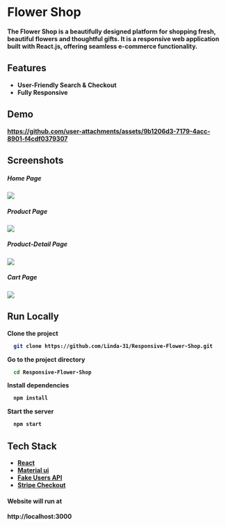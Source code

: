 # Flower Shop

<b> The Flower Shop is a beautifully designed platform for shopping fresh, beautiful flowers and thoughtful gifts. It is a responsive web application built with React.js, offering seamless e-commerce functionality.<b>
## Features

- User-Friendly Search & Checkout
- Fully Responsive
## Demo
https://github.com/user-attachments/assets/9b1206d3-7179-4acc-8901-f4cdf0379307
## Screenshots
<h5>Home Page</h5>
<img src="https://github.com/user-attachments/assets/2f2c9a95-696a-4866-88f6-ddc9d0e50253"/>
<h5>Product Page</h5>
<img src="https://github.com/user-attachments/assets/e4191586-073f-440e-92c1-7b747431257a"/>
<h5>Product-Detail Page</h5>
<img src="https://github.com/user-attachments/assets/a4b6849a-238c-4439-a4c8-d13dc7832600"/>
<h5>Cart Page</h5>
<img src="https://github.com/user-attachments/assets/7852e161-e641-46f2-8d32-fc4c18f5da99"/>

## Run Locally
Clone the project

```bash
  git clone https://github.com/Linda-31/Responsive-Flower-Shop.git
```

Go to the project directory

```bash
  cd Responsive-Flower-Shop
```

Install dependencies

```bash
  npm install
```
Start the server

```bash
  npm start
```
## Tech Stack

* [React](https://reactjs.org/)
* [Material ui](https://mui.com/material-ui)
* [Fake Users API](https://api.escuelajs.co/api/v1/users)
* [Stripe Checkout](https://www.npmjs.com/package/react-stripe-checkout)
  
<h4>Website will run at </h4>http://localhost:3000
